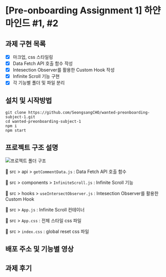 # [Pre-onboarding Assignment 1] 하얀마인드 #1, #2

## 과제 구현 목록

- [x] 마크업, css 스타일링
- [x] Data Fetch API 호출 함수 작성
- [x] Intesection Observer를 활용한 Custom Hook 작성
- [x] Infinite Scroll 기능 구현
- [x] 각 기능별 폴더 및 파일 분리

## 설치 및 시작방법

```
git clone https://github.com/SeongsangCHO/wanted-preonboarding-subject-1.git
cd wanted-preonboarding-subject-1
npm i
npm start
```

## 프로젝트 구조 설명

![프로젝트 폴더 구조](https://user-images.githubusercontent.com/55486644/127091128-3794c3b9-1058-422a-a8ea-7c77a893a78e.png)


📂 src > api > `getCommentData.js` : Data Fetch API 호출 함수

📂 src > components > `InfiniteScroll.js` : Infinite Scroll 기능

📂 src > hooks > `useIntersectObserver.js` : Intesection Observer를 활용한 Custom Hook

📂 src > `App.js` : Infinite Scroll 컨테이너

📂 src > `App.css` : 전체 스타일 css 파일

📂 src > `index.css` : global reset css 파일

## 배포 주소 및 기능별 영상

## 과제 후기
